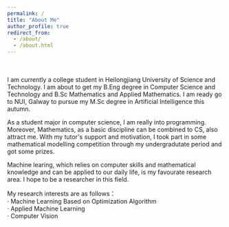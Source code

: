 ```yaml
---
permalink: /
title: "About Me"
author_profile: true
redirect_from: 
  - /about/
  - /about.html
---
```

<br>
<br>
I am currently a college student in Heilongjiang University of Science and Technology. I am about to get my B.Eng degree in Computer Science and Technology and B.Sc Mathematics and Applied Mathematics. I am ready go to NUI, Galway to pursue my M.Sc degree in Artificial Intelligence this autumn.

As a student major in computer science, I am really into programming. Moreover, Mathematics, as a basic discipline can be combined to CS, also attract me. With my tutor's support and motivation, I took part in some mathematical modelling competition through my undergradutate period and got some prizes.

Machine learing, which relies on computer skills and mathematical knowledge and can be applied to our daily life, is my favourate research area. I hope to be a researcher in this field.

My research interests are as follows：
<br>· Machine Learning Based on Optimization Algorithm
<br>· Applied Machine Learning
<br>· Computer Vision

